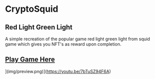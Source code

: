 # CryptoSquid
## Red Light Green Light

A simple recreation of the popular game red light green light from squid game which gives you NFT's as reward upon completion.

## [Play Game Here](https://rohitbv998.github.io/Buidl/)

](img/preview.png)](https://youtu.be/7bTuSZ94F6A)
